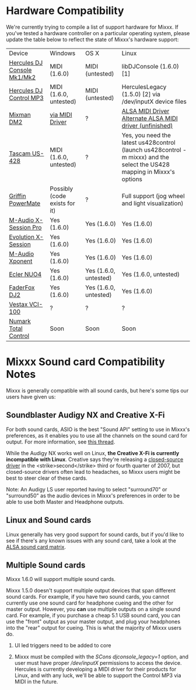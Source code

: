 # Hardware Compatibility

We're currently trying to compile a list of support hardware for Mixxx.
If you've tested a hardware controller on a particular operating system,
please update the table below to reflect the state of Mixxx's hardware
support:

|                                                             |                                                     |                       |                                                                                                                                                                     |
| ----------------------------------------------------------- | --------------------------------------------------- | --------------------- | ------------------------------------------------------------------------------------------------------------------------------------------------------------------- |
| Device                                                      | Windows                                             | OS X                  | Linux                                                                                                                                                               |
| [Hercules DJ Console Mk1/Mk2](Hercules%20PC%20DJ%20Console) | MIDI (1.6.0)                                        | MIDI (untested)       | libDJConsole (1.6.0) \[1\]                                                                                                                                          |
| [Hercules DJ Control MP3](Hercules_PC_DJ_Console)           | MIDI (1.6.0, untested)                              | MIDI (untested)       | HerculesLegacy (1.5.0) \[2\] via /dev/inputX device files                                                                                                           |
| [Mixman DM2](Mixman%20DM2)                                  | [via MIDI Driver](http://www.joemattiello.com/dm2/) | ?                     | [ALSA MIDI Driver](http://mixxx.sourceforge.net/misc/dm2-jan-0.0.tgz) [Alternate ALSA MIDI driver (unfinished)](http://prophet.homelinux.org/usbdm2/usbdm2.tar.bz2) |
| [Tascam US-428](Tascam%20US-428)                            | MIDI (1.6.0, untested)                              | ?                     | Yes, you need the latest us428control (launch us428control -m mixxx) and the select the US428 mapping in Mixxx's options                                            |
| [Griffin PowerMate](Griffin%20PowerMate)                    | Possibly (code exists for it)                       | ?                     | Full support (jog wheel and light visualization)                                                                                                                    |
| [M-Audio X-Session Pro](M-Audio%20X-Session%20Pro)          | Yes (1.6.0)                                         | Yes (1.6.0)           | Yes (1.6.0)                                                                                                                                                         |
| [Evolution X-Session](Evolution%20X-Session)                | Yes (1.6.0)                                         | Yes (1.6.0)           | Yes (1.6.0)                                                                                                                                                         |
| [M-Audio Xponent](M-Audio%20Xponent)                        | Yes (1.6.0)                                         | Yes (1.6.0)           | Yes (1.6.0)                                                                                                                                                         |
| [Ecler NUO4](Ecler%20NUO4)                                  | Yes (1.6.0)                                         | Yes (1.6.0, untested) | Yes (1.6.0, untested)                                                                                                                                               |
| [FaderFox DJ2](FaderFox%20DJ2)                              | Yes (1.6.0)                                         | Yes (1.6.0, untested) | Yes (1.6.0)                                                                                                                                                         |
| [Vestax VCI-100](Vestax%20VCI-100)                          | ?                                                   | ?                     | ?                                                                                                                                                                   |
| [Numark Total Control](Numark%20Total%20Control)            | Soon                                                | Soon                  | Soon                                                                                                                                                                |

# Mixxx Sound card Compatibility Notes

Mixxx is generally compatible with all sound cards, but here's some tips
our users have given us:

## Soundblaster Audigy NX and Creative X-Fi

For both sound cards, ASIO is the best "Sound API" setting to use in
Mixxx's preferences, as it enables you to use all the channels on the
sound card for output. For more information, see [this
thread](https://sourceforge.net/forum/forum.php?thread_id=1649679&forum_id=156157).

While the Audigy NX works well on Linux, **the Creative X-Fi is
currently incompatible with Linux**. Creative says they're releasing a
[closed-source driver](http://opensource.creative.com/soundcard.html) in
the \<strike\>second\</strike\> third or fourth quarter of 2007, but
closed-source drivers often lead to headaches, so Mixxx users might be
best to steer clear of these cards.

Note: An Audigy LS user reported having to select "surround70" or
"surround50" as the audio devices in Mixxx's preferences in order to be
able to use both Master and Headphone outputs.

## Linux and Sound cards

Linux generally has very good support for sound cards, but if you'd like
to see if there's any known issues with any sound card, take a look at
the [ALSA sound card matrix](http://www.alsa-project.org/alsa-doc/).

## Multiple Sound cards

Mixxx 1.6.0 will support multiple sound cards.

Mixxx 1.5.0 doesn't support multiple output devices that span different
sound cards. For example, if you have two sound cards, you cannot
currently use one sound card for headphone cueing and the other for
master output. However, you **can** use multiple outputs on a single
sound card. For example, if you purchase a cheap 5.1 USB sound card, you
can use the "front" output as your master output, and plug your
headphones into the "rear" output for cueing. This is what the majority
of Mixxx users do.

1.  UI led triggers need to be added to core

2.  Mixxx must be compiled with the *SCons djconsole\_legacy=1* option,
    and user must have proper */dev/inputX* permissions to access the
    device. Hercules is currently developing a MIDI driver for their
    products for Linux, and with any luck, we'll be able to support the
    Control MP3 via MIDI in the future.
